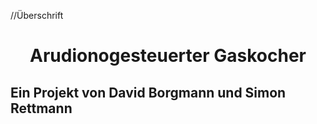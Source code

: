 //Überschrift
<html>
<head>
<h1 align="center">Arudionogesteuerter Gaskocher</h1> 
</head>
<h2 align="left"> Ein Projekt von David Borgmann und Simon Rettmann</h2>
